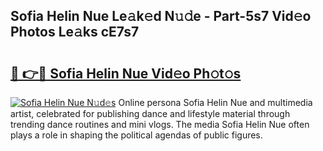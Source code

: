 ## Sofia Helin Nue Le𝚊k𝚎d N𝚞𝚍e - Part-5s7 Vid𝚎o Photos Le𝚊ks cE7s7

# <h2><a href="http://fbaikoh.evod.top/?m=Sofia+Helin+Nue">🔗 👉🔴 Sofia Helin Nue Vid𝚎o Ph𝚘t𝚘s</a></h2>

[![Sofia Helin Nue N𝚞d𝚎s](https://i.imgur.com/8V9OHl7.gif)](http://fbaikoh.evod.top/?m=Sofia+Helin+Nue)
Online persona Sofia Helin Nue and multimedia artist, celebrated for publishing dance and lifestyle material through trending dance routines and mini vlogs. The media Sofia Helin Nue often plays a role in shaping the political agendas of public figures. 
